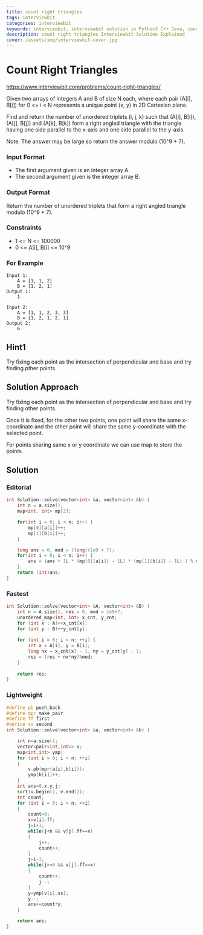 ```yaml
---
title: count right triangles
tags: interviewbit
categories: interviewbit
keywords: interviewbit, interviewbit solution in Python3 C++ Java, count right triangles solution
description: count right triangles Interviewbit Solution Explained
cover: /assets/img/interviewbit-cover.jpg
---
```


# Count Right Triangles

https://www.interviewbit.com/problems/count-right-triangles/

Given two arrays of integers A and B of size N each, where each pair (A[i], B[i]) for 0 <= i < N
represents a unique point (x, y) in 2D Cartesian plane.

Find and return the number of unordered triplets (i, j, k) such that (A[i], B[i]), (A[j], B[j]) and (A[k], B[k])
form a right angled triangle with the triangle having one side parallel to the x-axis and one side parallel to the y-axis.

Note: The answer may be large so return the answer modulo (10^9 + 7).

### Input Format

* The first argument given is an integer array A.
* The second argument given is the integer array B.

### Output Format

Return the number of unordered triplets that form a right angled triangle modulo (10^9 + 7).

### Constraints

* 1 <= N <= 100000
* 0 <= A[i], B[i] <= 10^9 

### For Example
```
Input 1:
    A = [1, 1, 2]
    B = [1, 2, 1]
Output 1:
    1

Input 2:
    A = [1, 1, 2, 3, 3]
    B = [1, 2, 1, 2, 1]
Output 2:
    6
```

## Hint1
Try fixing each point as the intersection of perpendicular and base and try finding pther points.

## Solution Approach

Try fixing each point as the intersection of perpendicular and base and try finding other points.

Once it is fixed, for the other two points, one point will share the same x-coordinate and the other point will share the same 
y-coordinate with the selected point.

For points sharing same x or y coordinate we can use map to store the points.

## Solution
### Editorial
```cpp
int Solution::solve(vector<int> &a, vector<int> &b) {
    int n = a.size();
    map<int, int> mp[2];

    for(int i = 0; i < n; i++) {
        mp[0][a[i]]++;
        mp[1][b[i]]++;
    }

    long ans = 0, mod = (long)(1e9 + 7);
    for(int i = 0; i < n; i++) {
        ans = (ans + 1L * (mp[0][a[i]] - 1L) * (mp[1][b[i]] - 1L) ) % mod;
    }
    return (int)ans;
}
```

### Fastest
```cpp
int Solution::solve(vector<int> &A, vector<int> &B) {
    int n = A.size(), res = 0, mod = 1e9+7;
    unordered_map<int, int> x_cnt, y_cnt;
    for (int x : A)++x_cnt[x];
    for (int y : B)++y_cnt[y];
    
    for (int i = 0; i < n; ++i) {
        int x = A[i], y = B[i];
        long nx = x_cnt[x] - 1, ny = y_cnt[y] - 1;
        res = (res + nx*ny)%mod;
    }
    
    return res;
}
```

### Lightweight
```cpp
#define pb push_back
#define mpr make_pair
#define ff first
#define ss second
int Solution::solve(vector<int> &a, vector<int> &b) {

    int n=a.size();
    vector<pair<int,int>> v;
    map<int,int> ymp;
    for (int i = 0; i < n; ++i)
    {
        v.pb(mpr(a[i],b[i]));
        ymp[b[i]]++;
    }
    int ans=0,x,y,j;
    sort(v.begin(), v.end());
    int count;
    for (int i = 0; i < n; ++i)
    {
        count=0;
        x=v[i].ff;
        j=i+1;
        while(j<n && v[j].ff==x)
        {
            j++;
            count++;
        }
        j=i-1;
        while(j>=0 && v[j].ff==x)
        {
            count++;
            j--;
        }
        y=ymp[v[i].ss];
        y--;
        ans+=count*y;
    }

    return ans;
}
```

